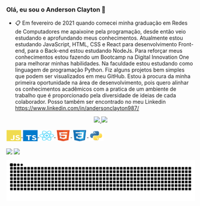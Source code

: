 ### Olá, eu sou o Anderson Clayton 👋

- 📋 Em fevereiro de 2021 quando comecei minha graduação em Redes de Computadores me apaixoine pela programação, desde então veio estudando e aprofundando meus conhecimentos.    Atualmente estou estudando JavaScript, HTML, CSS e React para desenvolvimento Front-end, para o Back-end estou estudando NodeJs. Para reforçar meus conhecimentos estou fazendo um  Bootcamp na Digital Innovation One para melhorar minhas habilidades. Na faculdade estou estudando como linguagem de programação Python. Fiz alguns projetos bem simples que podem ser visualizados em meu GitHub. Estou à procura da minha primeira oportunidade na área de desenvolvimento, pois quero alinhar os conhecimentos acadêmicos com a pratica de um ambiente de trabalho que é proporcionado pela diversidade de ideias de cada colaborador. Posso também ser encontrado no meu Linkedin https://www.linkedin.com/in/andersonclayton987/

<div align="center">
  <a href="https://github.com/andersonclayton987">
  <img height="150em" src="https://github-readme-stats.vercel.app/api?username=andersonclayton987&show_icons=true&theme=dark&include_all_commits=true&count_private=true"/>
  <img height="150em" src="https://github-readme-stats.vercel.app/api/top-langs/?username=andersonclayton987&layout=compact&langs_count=7&theme=dark"/>
</div>
  
<div style="display: inline_block"><br>
  <img align="center" alt="Js" height="30" width="40" src="https://raw.githubusercontent.com/devicons/devicon/master/icons/javascript/javascript-plain.svg">
  <img align="center" alt="Ts" height="30" width="40" src="https://raw.githubusercontent.com/devicons/devicon/master/icons/typescript/typescript-plain.svg">
  <img align="center" alt="React" height="30" width="40" src="https://raw.githubusercontent.com/devicons/devicon/master/icons/react/react-original.svg">
  <img align="center" alt="HTML" height="30" width="40" src="https://raw.githubusercontent.com/devicons/devicon/master/icons/html5/html5-original.svg">
  <img align="center" alt="CSS" height="30" width="40" src="https://raw.githubusercontent.com/devicons/devicon/master/icons/css3/css3-original.svg">
  <img align="center" alt="Python" height="30" width="40" src="https://raw.githubusercontent.com/devicons/devicon/master/icons/python/python-original.svg">
 
</div>
  </br>

<div>
  <a href = "mailto:andersonclayton987@gmail.com"><img align="center" src="https://img.shields.io/badge/Gmail-D14836?style=for-the-badge&logo=gmail&logoColor=white" target="_blank"></a>
  <a href="https://www.linkedin.com/in/andersonclayton987" target="_blank"><img align="center" src="https://img.shields.io/badge/-LinkedIn-%230077B5?style=for-the-badge&logo=linkedin&logoColor=white" target="_blank"></a>
  
 
  ![Snake animation](https://github.com/andersonclayton987/andersonclayton987/blob/output/github-contribution-grid-snake.svg)
 
</div>  
